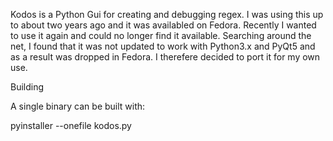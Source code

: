 Kodos is a Python Gui for creating and debugging regex. I was using this up to about two years ago and it was availabled on Fedora. Recently I wanted to use it again and could no longer find it available. Searching around the net, I found that it was not updated to work with Python3.x and PyQt5 and as a result was dropped in Fedora. I therefere decided to port it for my own use. 

Building 

A single binary can be built with: 

pyinstaller --onefile kodos.py
